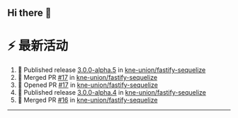 ## Hi there 👋

<!--

**Here are some ideas to get you started:**

🙋‍♀️ A short introduction - what is your organization all about?
🌈 Contribution guidelines - how can the community get involved?
👩‍💻 Useful resources - where can the community find your docs? Is there anything else the community should know?
🍿 Fun facts - what does your team eat for breakfast?
🧙 Remember, you can do mighty things with the power of [Markdown](https://docs.github.com/github/writing-on-github/getting-started-with-writing-and-formatting-on-github/basic-writing-and-formatting-syntax)
-->


# ⚡ 最新活动

<!--START_SECTION:activity-->
1. 🚀 Published release [3.0.0-alpha.5](https://github.com/kne-union/fastify-sequelize/releases/tag/3.0.0-alpha.5) in [kne-union/fastify-sequelize](https://github.com/kne-union/fastify-sequelize)
2. 🎉 Merged PR [#17](https://github.com/kne-union/fastify-sequelize/pull/17) in [kne-union/fastify-sequelize](https://github.com/kne-union/fastify-sequelize)
3. 💪 Opened PR [#17](https://github.com/kne-union/fastify-sequelize/pull/17) in [kne-union/fastify-sequelize](https://github.com/kne-union/fastify-sequelize)
4. 🚀 Published release [3.0.0-alpha.4](https://github.com/kne-union/fastify-sequelize/releases/tag/3.0.0-alpha.4) in [kne-union/fastify-sequelize](https://github.com/kne-union/fastify-sequelize)
5. 🎉 Merged PR [#16](https://github.com/kne-union/fastify-sequelize/pull/16) in [kne-union/fastify-sequelize](https://github.com/kne-union/fastify-sequelize)
<!--END_SECTION:activity-->

---
